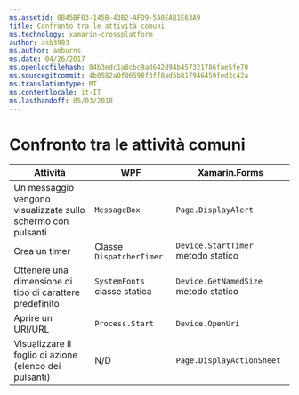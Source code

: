 ```yaml
---
ms.assetid: 0B45BF03-145B-43B2-AFD9-5A0EAB1E63A9
title: Confronto tra le attività comuni
ms.technology: xamarin-crossplatform
author: asb3993
ms.author: amburns
ms.date: 04/26/2017
ms.openlocfilehash: 84b3edc1a8cbc9ad642d94b457321786fae5fe70
ms.sourcegitcommit: 4b0582a0f06598f3ff8ad5b817946459fed3c42a
ms.translationtype: MT
ms.contentlocale: it-IT
ms.lasthandoff: 05/03/2018
---
```

# <a name="common-tasks-comparison"></a>Confronto tra le attività comuni

| Attività | WPF | Xamarin.Forms |
|--- |--- |--- |
|Un messaggio vengono visualizzate sullo schermo con pulsanti|`MessageBox`|`Page.DisplayAlert`|
|Crea un timer|Classe `DispatcherTimer`|`Device.StartTimer` metodo statico|
|Ottenere una dimensione di tipo di carattere predefinito|`SystemFonts` classe statica|`Device.GetNamedSize` metodo statico|
|Aprire un URI/URL|`Process.Start`|`Device.OpenUri`|
|Visualizzare il foglio di azione (elenco dei pulsanti)|N/D|`Page.DisplayActionSheet`|
